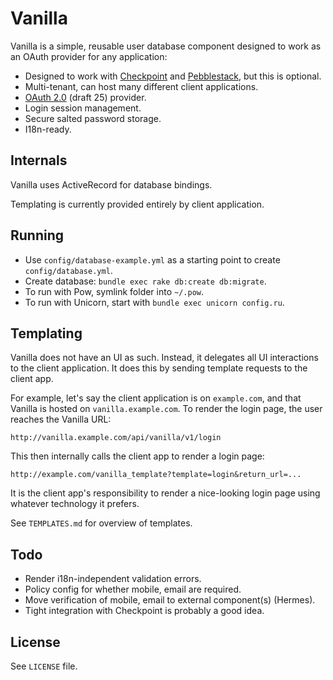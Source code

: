 Vanilla
=======

Vanilla is a simple, reusable user database component designed to work as an OAuth provider for any application:

* Designed to work with [Checkpoint](https://github.com/bengler/checkpoint) and [Pebblestack](http://pebblestack.org/), but this is optional.
* Multi-tenant, can host many different client applications.
* [OAuth 2.0](http://tools.ietf.org/html/draft-ietf-oauth-v2-25) (draft 25) provider.
* Login session management.
* Secure salted password storage.
* I18n-ready.

Internals
---------

Vanilla uses ActiveRecord for database bindings.

Templating is currently provided entirely by client application.

Running
-------

* Use `config/database-example.yml` as a starting point to create `config/database.yml`.
* Create database: `bundle exec rake db:create db:migrate`.
* To run with Pow, symlink folder into `~/.pow`.
* To run with Unicorn, start with `bundle exec unicorn config.ru`.

Templating
----------

Vanilla does not have an UI as such. Instead, it delegates all UI interactions to the client application. It does this by sending template requests to the client app.

For example, let's say the client application is on `example.com`, and that Vanilla is hosted on `vanilla.example.com`. To render the login page, the user reaches the Vanilla URL:

    http://vanilla.example.com/api/vanilla/v1/login

This then internally calls the client app to render a login page:

    http://example.com/vanilla_template?template=login&return_url=...

It is the client app's responsibility to render a nice-looking login page using whatever technology it prefers.

See `TEMPLATES.md` for overview of templates.

Todo
----

* Render i18n-independent validation errors.
* Policy config for whether mobile, email are required.
* Move verification of mobile, email to external component(s) (Hermes).
* Tight integration with Checkpoint is probably a good idea.

License
-------

See `LICENSE` file.
